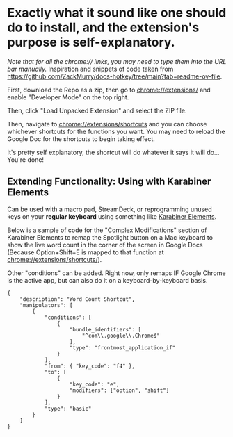 # Exactly what it sound like one should do to install, and the extension's purpose is self-explanatory.

_Note that for all the chrome:// links, you may need to type them into the URL bar manually._ Inspiration and snippets of code taken from <https://github.com/ZackMurry/docs-hotkey/tree/main?tab=readme-ov-file>.

First, download the Repo as a zip, then go to <chrome://extensions/> and enable "Developer Mode" on the top right.

Then, click "Load Unpacked Extension" and select the ZIP file.

Then, navigate to <chrome://extensions/shortcuts> and you can choose whichever shortcuts for the functions you want. You may need to reload the Google Doc for the shortcuts to begin taking effect.

It's pretty self explanatory, the shortcut will do whatever it says it will do... You're done!

## Extending Functionality: Using with Karabiner Elements

Can be used with a macro pad, StreamDeck, or reprogramming unused keys on your __regular keyboard__ using something like [Karabiner Elements](https://karabiner-elements.pqrs.org/).

Below is a sample of code for the "Complex Modifications" section of Karabiner Elements to remap the Spotlight button on a Mac keyboard to show the live word count in the corner of the screen in Google Docs (Because Option+Shift+E is mapped to that function at <chrome://extensions/shortcuts/>).

Other "conditions" can be added. Right now, only remaps IF Google Chrome is the active app, but can also do it on a keyboard-by-keyboard basis.

```
{
    "description": "Word Count Shortcut",
    "manipulators": [
        {
            "conditions": [
                {
                    "bundle_identifiers": [
                        "^com\\.google\\.Chrome$"
                    ],
                    "type": "frontmost_application_if"
                }
            ],
            "from": { "key_code": "f4" },
            "to": [
                {
                    "key_code": "e",
                    "modifiers": ["option", "shift"]
                }
            ],
            "type": "basic"
        }
    ]
}
```